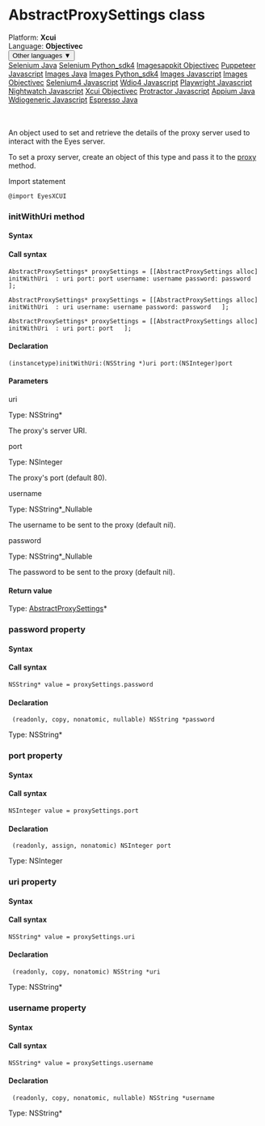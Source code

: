 # AbstractProxySettings class
<div class='platform-bar-container-div'><div class='platform-bar-div'>Platform:  <b> Xcui</b>
</div><div class='platform-bar-div'>Language: <b>Objectivec</b></div><div class='dropdown-button-container-div'><button class='sdk-language-dropdown-button'>Other languages ▼</button><div class='dropdown-content'>
<a href='../../selenium/java/proxysettings'>Selenium Java</a>
<a href='../../selenium/python_sdk4/proxysettings'>Selenium Python_sdk4</a>
<a href='../../imagesappkit/objectivec/proxysettings'>Imagesappkit Objectivec</a>
<a href='../../puppeteer/javascript/proxysettings'>Puppeteer Javascript</a>
<a href='../../images/java/proxysettings'>Images Java</a>
<a href='../../images/python_sdk4/proxysettings'>Images Python_sdk4</a>
<a href='../../images/javascript/proxysettings'>Images Javascript</a>
<a href='../../images/objectivec/proxysettings'>Images Objectivec</a>
<a href='../../selenium4/javascript/proxysettings'>Selenium4 Javascript</a>
<a href='../../wdio4/javascript/proxysettings'>Wdio4 Javascript</a>
<a href='../../playwright/javascript/proxysettings'>Playwright Javascript</a>
<a href='../../nightwatch/javascript/proxysettings'>Nightwatch Javascript</a>
<a href='../../xcui/objectivec/proxysettings'>Xcui Objectivec</a>
<a href='../../protractor/javascript/proxysettings'>Protractor Javascript</a>
<a href='../../appium/java/proxysettings'>Appium Java</a>
<a href='../../wdiogeneric/javascript/proxysettings'>Wdiogeneric Javascript</a>
<a href='../../espresso/java/proxysettings'>Espresso Java</a>
</div></div><br /><br /></div>




An object used to set and retrieve the details of the proxy server used to interact with the Eyes server.

To set a proxy server, create an object of this type and pass it to the [proxy](#proxy-property) method.

Import statement

    @import EyesXCUI
    	



### initWithUri method
#### Syntax
#### Call syntax

    AbstractProxySettings* proxySettings = [[AbstractProxySettings alloc] initWithUri  : uri port: port username: username password: password   ];
    
    AbstractProxySettings* proxySettings = [[AbstractProxySettings alloc] initWithUri  : uri username: username password: password   ];
    
    AbstractProxySettings* proxySettings = [[AbstractProxySettings alloc] initWithUri  : uri port: port   ];
    

#### Declaration

    (instancetype)initWithUri:(NSString *)uri port:(NSInteger)port

#### Parameters

uri

Type: NSString\*

The proxy's server URI.

port

Type: NSInteger

The proxy's port (default 80).

username

Type: NSString\*_Nullable

The username to be sent to the proxy (default nil).

password

Type: NSString\*_Nullable

The password to be sent to the proxy (default nil).

#### Return value

Type:  [AbstractProxySettings](./proxysettings)\*


### password property
#### Syntax
#### Call syntax

    NSString* value = proxySettings.password
    

#### Declaration

     (readonly, copy, nonatomic, nullable) NSString *password

Type: NSString\*

### port property
#### Syntax
#### Call syntax

    NSInteger value = proxySettings.port
    

#### Declaration

     (readonly, assign, nonatomic) NSInteger port

Type: NSInteger

### uri property
#### Syntax
#### Call syntax

    NSString* value = proxySettings.uri
    

#### Declaration

     (readonly, copy, nonatomic) NSString *uri

Type: NSString\*

### username property
#### Syntax
#### Call syntax

    NSString* value = proxySettings.username
    

#### Declaration

     (readonly, copy, nonatomic, nullable) NSString *username

Type: NSString\*
